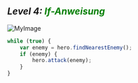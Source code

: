 ## ***Level 4:***  <span style="color: green">***If-Anweisung***


![MyImage](Welt-2-Level-4.png)

```Javascript
while (true) {
    var enemy = hero.findNearestEnemy();
    if (enemy) {
        hero.attack(enemy);
    }
}
```